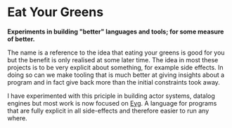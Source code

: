 # Eat Your Greens

**Experiments in building "better" languages and tools; for some measure of better.**

The name is a reference to the idea that eating your greens is good for you but the benefit is only realised at some later time. The idea in most these projects is to be very explicit about something, for example side effects. In doing so can we make tooling that is much better at giving insights about a program and in fact give back more than the initial constraints took away. 

I have experimented with this priciple in building actor systems, datalog engines but most work is now focused on [Eyg](eyg.run). A language for programs that are fully explicit in all side-effects and therefore easier to run any where.

